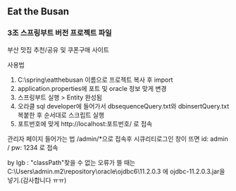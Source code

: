 ## Eat the Busan 
### 3조 스프링부트 버전 프로젝트 파일
부산 맛집 추천/공유 및 쿠폰구매 사이트

사용법 
1. C:\spring\eatthebusan 이름으로 프로젝트 복사 후 import
2. application.properties에 포트 및 oracle 정보 맞게 변경
3. 스프링부트 실행 > Entity 완성됨
4. 오라클 sql developer에 들어가서 dbsequenceQuery.txt와 dbinsertQuery.txt 복붙한 후 순서대로 스크립트 실행
5. 포트번호에 맞게 http://localhost:포트번호/ 로 접속

관리자 페이지 들어가는 법
/admin/*으로 접속후 시큐리티로그인 창이 뜨면 id: admin / pw: 1234 로 접속

by lgb : "classPath"찾을 수 없는 오류가 뜰 때는 C:\Users\admin\.m2\repository\oracle\ojdbc6\11.2.0.3 에 ojdbc-11.2.0.3.jar을 넣기.(감사합니다 ㅠㅠ)
